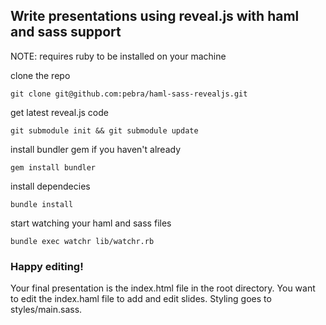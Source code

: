 ## Write presentations using reveal.js with haml and sass support

NOTE: requires ruby to be installed on your machine

clone the repo

    git clone git@github.com:pebra/haml-sass-revealjs.git

get latest reveal.js code

    git submodule init && git submodule update

install bundler gem if you haven't already

    gem install bundler

install dependecies

    bundle install

start watching your haml and sass files

    bundle exec watchr lib/watchr.rb

### Happy editing!

Your final presentation is the index.html file in the root directory.
You want to edit the index.haml file to add and edit slides.
Styling goes to styles/main.sass.
